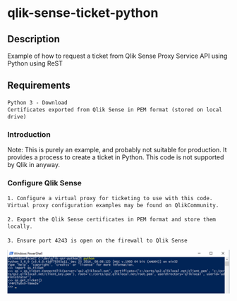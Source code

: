 # qlik-sense-ticket-python
## Description

Example of how to request a ticket from Qlik Sense Proxy Service API using Python using ReST

## Requirements

    Python 3 - Download
    Certificates exported from Qlik Sense in PEM format (stored on local drive)

### Introduction

Note: This is purely an example, and probably not suitable for production.  It provides a process to create a ticket in Python.  This code is not supported by Qlik in anyway.

### Configure Qlik Sense

    1. Configure a virtual proxy for ticketing to use with this code. Virtual proxy configuration examples may be found on QlikCommunity.
    
    2. Export the Qlik Sense certificates in PEM format and store them locally.
    
    3. Ensure port 4243 is open on the firewall to Qlik Sense

![ScreenShot](https://github.com/clintcarr/qlik-sense-ticket-python/blob/master/get_ticket.png)
